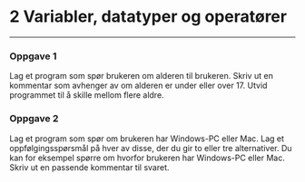 # 2 Variabler, datatyper og operatører
----------

### Oppgave 1
Lag et program som spør brukeren om alderen til brukeren. Skriv ut en kommentar som avhenger av om alderen er under eller over 17. Utvid programmet til å skille mellom flere aldre.

### Oppgave 2
Lag et program som spør om brukeren har Windows-PC eller Mac. Lag et oppfølgingsspørsmål på hver av disse, der du gir to eller tre alternativer. Du kan for eksempel spørre om hvorfor brukeren har Windows-PC eller Mac. Skriv ut en passende kommentar til svaret.